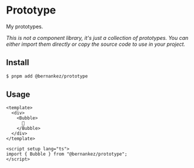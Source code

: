 # Prototype

My prototypes.

*This is not a component library, it's just a collection of prototypes. You can either import them directly or copy the source code to use in your project.*

## Install

```sh
$ pnpm add @bernankez/prototype
```

## Usage

```vue
<template>
  <div>
    <Bubble>
      🫧
    </Bubble>
  </div>
</template>

<script setup lang="ts">
import { Bubble } from "@bernankez/prototype";
</script>
```